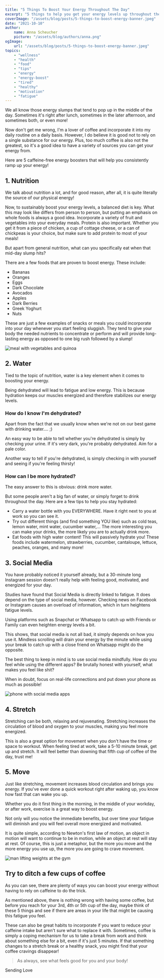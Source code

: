 ```yaml
---
title: "5 Things To Boost Your Energy Throughout The Day"
excerpt: "5 things to help you get your energy levels up throughout the day, without having to rely on caffeine."
coverImage: "/assets/blog/posts/5-things-to-boost-energy-banner.jpeg"
date: "2021-10-10"
author:
    name: Anna Scheucher
    picture: "/assets/blog/authors/anna.png"
ogImage:
    url: "/assets/blog/posts/5-things-to-boost-energy-banner.jpeg"
topics:
    - "wellness"
    - "health"
    - "food"
    - "tips"
    - "energy"
    - "energy-boost"
    - "tired"
    - "healthy"
    - "motivation" 
    - "fatigue"
---
```


We all know those energy slumps that tend to pop up in the middle of the day. Sometimes it's right after lunch, sometimes in the later afternoon, and sometimes both, or even more! 

Now don't get me wrong, I'm a lover of coffee and incorporate it into my daily routine on a daily basis. However, I do believe it is good <span class='font-bold'>not to rely on a single substance for our energy.</span> Plus, too much coffee is also not the greatest, so it's a good idea to have a variety of sources you can get your energy from. 

Here are <span class='font-bold'>5 caffeine-free energy boosters</span> that will help you consistently ramp up your energy! 

## 1. Nutrition 

We talk about nutrition a lot, and for good reason, after all, it is quite literally <span class='font-bold'>the source of our physical energy! </span>

Now, to sustainably boost your energy levels, a <span class='font-bold'>balanced diet is key.</span> What this may look like differs from person to person, but putting an emphasis on <span class='font-bold'>whole foods</span> is always a good idea. Incorporate a <span class='font-bold'>variety of fruit and vegetables</span> into your everyday meals. <span class='font-bold'>Protein</span> is also important. Whether you get it from a piece of chicken, a cup of cottage cheese, or a can of chickpeas is your choice, but make sure to add protein to most of your meals! 

But apart from general nutrition, what can you specifically eat when that mid-day slump hits? 

There are a few foods that are proven to <span class='font-bold'>boost energy.</span> These include: 

<ul class="list-disc">

<li>Bananas
<li>Oranges 
<li>Eggs 
<li>Dark Chocolate
<li>Avocados
<li>Apples
<li>Dark Berries
<li>Greek Yoghurt
<li>Nuts
</ul>

These are just a few examples of snacks or meals you could incorporate into your day whenever you start feeling sluggish. They tend to give your body the needed nutrients to <span class='font-bold'>concentrate or perform</span> and will provide long-lasting energy as opposed to one big rush followed by a slump! 

<div class='w-3/4 flex justify-start items-start'>
<img class='w-3/4' src='https://firebasestorage.googleapis.com/v0/b/annascheucher-25389.appspot.com/o/nutrition.jpeg?alt=media&token=0a6a5e3f-d765-4339-9527-d5631379ca8d' alt='meal with vegetables and quinoa'>
</div>

## 2. Water 

Tied to the topic of nutrition, water is a key element when it comes to boosting your energy. 

Being dehydrated will lead to <span class='font-bold'>fatigue and low energy.</span> This is because hydration keeps our muscles energized and therefore stabilizes our energy levels. 

### How do I know I'm dehydrated? 

Apart from the fact that we usually know when we're not on our best game with drinking water.... ;) 

An easy way to be able to tell whether you're dehydrated is simply by <span class='font-bold'>checking your urine.</span> If it's very dark, you're probably dehydrated. Aim for a <span class='font-bold'>pale color.</span>

Another way to tell if you're dehydrated, is simply checking in with yourself and seeing if you're <span class='font-bold'>feeling thirsty! </span>

### How can I be more hydrated? 

The easy answer to this is obvious: drink more water. 

But some people aren't a big fan of water, or simply forget to drink throughout the day. Here are a few tips to help you stay hydrated: 

<ul class="list-disc">
<li>Carry a <span class='font-bold'>water bottle</span> with you EVERYWHERE. Have it right next to you at work so you can see it. 
<li>Try out different things (and find something YOU like) such as cold teas, lemon water, mint water, cucumber water,... The more interesting you can make your drinks, the more likely you are to actually drink more. 
<li>Eat foods with <span class='font-bold'>high water content!</span> This will passively hydrate you! These foods include watermelon, strawberries, cucumber, cantaloupe, lettuce, peaches, oranges, and many more! 
</ul>

## 3. Social Media 

You have probably noticed it yourself already, but a 30-minute long Instagram session doesn't really help with feeling good, motivated, and energized for your day. 

Studies have found that <span class='font-bold'>Social Media is directly linked to fatigue.</span> It does depend on the type of social media, however. Checking news on Facebook or Instagram causes an overload of information, which in turn heightens fatigue levels. 

Using platforms such as Snapchat or Whatsapp to catch up with Friends or Family can even heighten energy levels a bit. 

This shows, that social media is not all bad, it simply <span class='font-bold'>depends on how you use it.</span> Mindless scrolling will drain your energy by the minute while using your break to catch up with a close friend on Whatsapp might do the opposite. 

The best thing to keep in mind is to <span class='font-bold'>use social media mindfully.</span> How do you feel while using the different apps? Be brutally honest with yourself, what makes you feel like shit? 

When in doubt, <span class='font-bold'>focus on real-life connections</span> and put down your phone as much as possible! 

<div class='w-3/4 flex justify-start items-start'>
<img class='w-3/4' src='https://firebasestorage.googleapis.com/v0/b/annascheucher-25389.appspot.com/o/social%20media.jpeg?alt=media&token=987db90c-cc49-4a5e-a682-2ea1b07c8418' alt='phone with social media apps'>
</div>

## 4. Stretch

Stretching can be both, relaxing and rejuvenating. Stretching <span class='font-bold'>increases the circulation of blood and oxygen</span> to your muscles, making you feel more energized. 

This is also a great option for movement when you don't have the time or space to workout. When feeling tired at work, take a <span class='font-bold'>5-10 minute break, get up and stretch.</span> It will feel better than downing that fifth cup of coffee of the day, trust me! 

## 5. Move 

Just like stretching, movement <span class='font-bold'>increases blood circulation and brings you energy</span>. If you've ever done a quick workout right after waking up, you know how fast that can wake you up. 

Whether you do it first thing in the morning, in the middle of your workday, or after work, exercise is a great way to boost energy. 

Not only will you notice the <span class='font-bold'>immediate benefits</span>, but over time your fatigue will diminish and you will feel overall <span class='font-bold'>more energized and motivated. </span>

It is quite simple, according to Newton's first law of motion, an object in motion will want to continue to be in motion, while an object at rest will stay at rest. Of course, this is just a metaphor, but the more you move and the more energy you use up, the more you are going to crave movement. 

<div class='w-3/4 flex justify-start items-start'>
<img class='w-3/4' src='https://firebasestorage.googleapis.com/v0/b/annascheucher-25389.appspot.com/o/exercise.jpeg?alt=media&token=c72aedef-94ad-4d49-8be4-fdeae207a20d' alt='man lifting weights at the gym'>
</div>

## Try to ditch a few cups of coffee

As you can see, there are plenty of ways you can boost your energy without having to rely on caffeine to do the trick. 

As mentioned above, there is nothing wrong with having some coffee, but before you reach for your 3rd, 4th or 5th cup of the day, maybe think of these 5 things and see if there are <span class='font-bold'>areas in your life that might be causing this fatigue</span> you feel. 

These can also be great habits to incorporate if you want to reduce your caffeine intake but aren't sure what to replace it with. Sometimes, coffee is simply a coping mechanism for us to take a break from work and think about something else for a bit, even if it's just 5 minutes. If that something changes to a stretch break or a healthy snack, you might find that your coffee cravings disappear! 

>As always, see what feels good for you and your body! 

Sending Love




